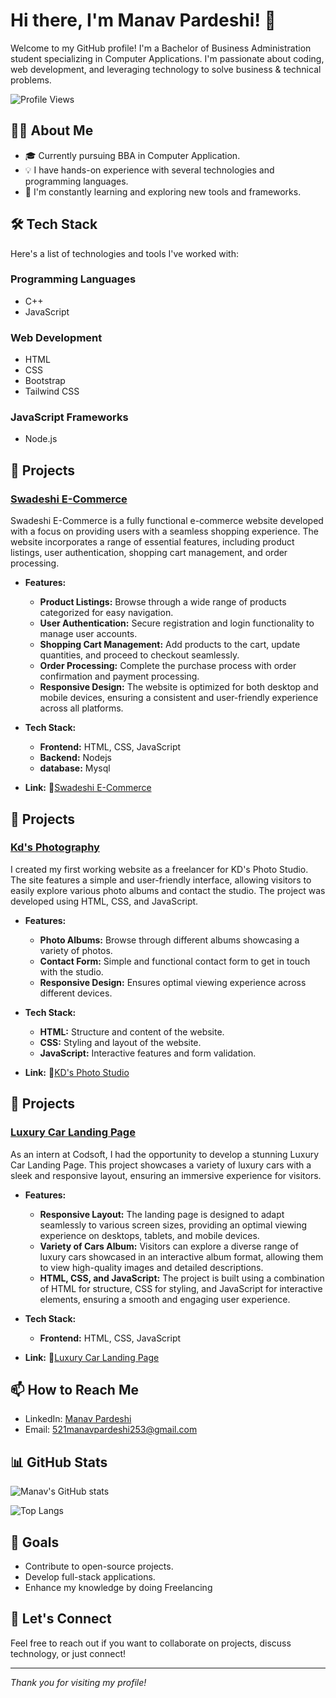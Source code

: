# Hi there, I'm Manav Pardeshi! 👋

Welcome to my GitHub profile! I'm a Bachelor of Business Administration student specializing in Computer Applications. I'm passionate about coding, web development, and leveraging technology to solve business & technical problems.

![Profile Views](https://komarev.com/ghpvc/?username=your-github-username&color=blue)

## 👨‍💻 About Me

- 🎓 Currently pursuing BBA in Computer Application.
- 💡 I have hands-on experience with several technologies and programming languages.
- 🚀 I'm constantly learning and exploring new tools and frameworks.

## 🛠️ Tech Stack

Here's a list of technologies and tools I've worked with:

### Programming Languages
- C++
- JavaScript

### Web Development
- HTML
- CSS
- Bootstrap
- Tailwind CSS

### JavaScript Frameworks
- Node.js


## 🌟 Projects

### [Swadeshi E-Commerce](https://swadeshi-e-commerce.netlify.app/)
Swadeshi E-Commerce is a fully functional e-commerce website developed with a focus on providing users with a seamless shopping experience. The website incorporates a range of essential features, including product listings, user authentication, shopping cart management, and order processing.

- **Features:**
  - **Product Listings:** Browse through a wide range of products categorized for easy navigation.
  - **User Authentication:** Secure registration and login functionality to manage user accounts.
  - **Shopping Cart Management:** Add products to the cart, update quantities, and proceed to checkout seamlessly.
  - **Order Processing:** Complete the purchase process with order confirmation and payment processing.
  - **Responsive Design:** The website is optimized for both desktop and mobile devices, ensuring a consistent and user-friendly experience across all platforms.

- **Tech Stack:**
  - **Frontend:** HTML, CSS, JavaScript
  - **Backend:** Nodejs
  - **database:** Mysql

- **Link:** 🔗[Swadeshi E-Commerce](https://swadeshi-e-commerce.netlify.app/)

## 🌟 Projects

### [Kd's Photography](https://kd-photography.netlify.app/)
I created my first working website as a freelancer for KD's Photo Studio. The site features a simple and user-friendly interface, allowing visitors to easily explore various photo albums and contact the studio. The project was developed using HTML, CSS, and JavaScript.

- **Features:**
  - **Photo Albums:** Browse through different albums showcasing a variety of photos.
  - **Contact Form:** Simple and functional contact form to get in touch with the studio.
  - **Responsive Design:** Ensures optimal viewing experience across different devices.

- **Tech Stack:**
  - **HTML:** Structure and content of the website.
  - **CSS:** Styling and layout of the website.
  - **JavaScript:** Interactive features and form validation.

- **Link:** 🔗[KD's Photo Studio](https://kd-photography.netlify.app/)



## 🌟 Projects

### [Luxury Car Landing Page](https://lx-car-landing.netlify.app/)
As an intern at Codsoft, I had the opportunity to develop a stunning Luxury Car Landing Page. This project showcases a variety of luxury cars with a sleek and responsive layout, ensuring an immersive experience for visitors.

- **Features:**
  - **Responsive Layout:** The landing page is designed to adapt seamlessly to various screen sizes, providing an optimal viewing experience on desktops, tablets, and mobile devices.
  - **Variety of Cars Album:** Visitors can explore a diverse range of luxury cars showcased in an interactive album format, allowing them to view high-quality images and detailed descriptions.
  - **HTML, CSS, and JavaScript:** The project is built using a combination of HTML for structure, CSS for styling, and JavaScript for interactive elements, ensuring a smooth and engaging user experience.

- **Tech Stack:**
  - **Frontend:** HTML, CSS, JavaScript
- **Link:**  🔗[Luxury Car Landing Page](https://lx-car-landing.netlify.app/)


## 📫 How to Reach Me

- LinkedIn: [Manav Pardeshi](https://www.linkedin.com/in/manav-pardeshi-he-him-455702236?utm_source=share&utm_campaign=share_via&utm_content=profile&utm_medium=android_app)
- Email: [521manavpardeshi253@gmail.com](mailto:521manavpardeshi253@gmail.com)

## 📊 GitHub Stats

![Manav's GitHub stats](https://github-readme-stats.vercel.app/api?username=your-github-username&show_icons=true&theme=radical)

![Top Langs](https://github-readme-stats.vercel.app/api/top-langs/?username=your-github-username&layout=compact&theme=radical)

## 🎯 Goals
- Contribute to open-source projects.
- Develop full-stack applications.
- Enhance my knowledge by doing Freelancing 

## 💬 Let's Connect
Feel free to reach out if you want to collaborate on projects, discuss technology, or just connect!

---

*Thank you for visiting my profile!*

